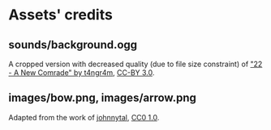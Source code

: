 # Assets' credits

## sounds/background.ogg

A cropped version with decreased quality (due to file size constraint) of ["22 - A New Comrade" by t4ngr4m][1], [CC-BY 3.0][2].

## images/bow.png, images/arrow.png

Adapted from the work of [johnnytal][3], [CC0 1.0][4].

[1]: https://opengameart.org/content/generic-8-bit-jrpg-soundtrack
[2]: http://creativecommons.org/licenses/by/3.0/
[3]: https://opengameart.org/content/bow-and-arrow-spritesheet
[4]: https://creativecommons.org/publicdomain/zero/1.0/
